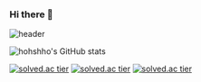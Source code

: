 ### Hi there 👋

![header](https://capsule-render.vercel.app/api?type=wave&color=auto&height=300&section=header&text=hohshho&fontSize=90)

![hohshho's GitHub stats](https://github-readme-stats.vercel.app/api?username=hohshho&show_icons=true&theme=dracula)

[![solved.ac tier](http://mazassumnida.wtf/api/generate_badge?boj={userid})](https://solved.ac/{tkdgur8377})
[![solved.ac tier](http://mazassumnida.wtf/api/v2/generate_badge?boj={userid})](https://solved.ac/{tkdgur8377})
[![solved.ac tier](http://mazassumnida.wtf/api/mini/generate_badge?boj={userid})](https://solved.ac/{tkdgur8377})
